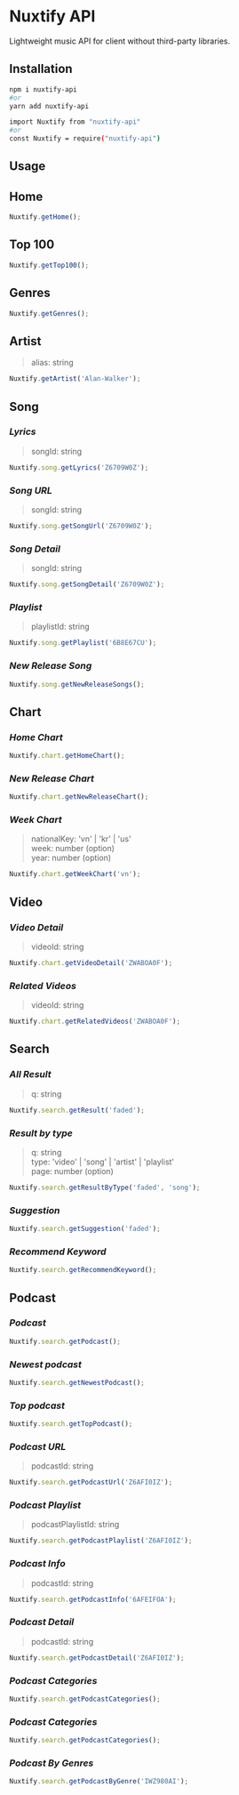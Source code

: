# Nuxtify API

Lightweight music API for client without third-party libraries.

## Installation

```bash
npm i nuxtify-api
#or
yarn add nuxtify-api
```

```bash
import Nuxtify from "nuxtify-api"
#or
const Nuxtify = require("nuxtify-api")
```

## Usage

## **Home**

```javascript
Nuxtify.getHome();
```

## **Top 100**

```javascript
Nuxtify.getTop100();
```

## **Genres**

```javascript
Nuxtify.getGenres();
```

## **Artist**

> alias: string

```javascript
Nuxtify.getArtist('Alan-Walker');
```

## **Song**

### _Lyrics_

> songId: string

```javascript
Nuxtify.song.getLyrics('Z6709W0Z');
```

### _Song URL_

> songId: string

```javascript
Nuxtify.song.getSongUrl('Z6709W0Z');
```

### _Song Detail_

> songId: string

```javascript
Nuxtify.song.getSongDetail('Z6709W0Z');
```

### _Playlist_

> playlistId: string

```javascript
Nuxtify.song.getPlaylist('6B8E67CU');
```

### _New Release Song_

```javascript
Nuxtify.song.getNewReleaseSongs();
```

## **Chart**

### _Home Chart_

```javascript
Nuxtify.chart.getHomeChart();
```

### _New Release Chart_

```javascript
Nuxtify.chart.getNewReleaseChart();
```

### _Week Chart_

> nationalKey: 'vn' | 'kr' | 'us' \
> week: number (option)\
> year: number (option)

```javascript
Nuxtify.chart.getWeekChart('vn');
```

## **Video**

### _Video Detail_

> videoId: string

```javascript
Nuxtify.chart.getVideoDetail('ZWABOA0F');
```

### _Related Videos_

> videoId: string

```javascript
Nuxtify.chart.getRelatedVideos('ZWABOA0F');
```

## **Search**

### _All Result_

> q: string

```javascript
Nuxtify.search.getResult('faded');
```

### _Result by type_

> q: string \
> type: 'video' | 'song' | 'artist' | 'playlist' \
> page: number (option)

```javascript
Nuxtify.search.getResultByType('faded', 'song');
```

### _Suggestion_

```javascript
Nuxtify.search.getSuggestion('faded');
```

### _Recommend Keyword_

```javascript
Nuxtify.search.getRecommendKeyword();
```

## **Podcast**

### _Podcast_

```javascript
Nuxtify.search.getPodcast();
```

### _Newest podcast_

```javascript
Nuxtify.search.getNewestPodcast();
```

### _Top podcast_

```javascript
Nuxtify.search.getTopPodcast();
```

### _Podcast URL_

> podcastId: string

```javascript
Nuxtify.search.getPodcastUrl('Z6AFI0IZ');
```

### _Podcast Playlist_

> podcastPlaylistId: string

```javascript
Nuxtify.search.getPodcastPlaylist('Z6AFI0IZ');
```

### _Podcast Info_

> podcastId: string

```javascript
Nuxtify.search.getPodcastInfo('6AFEIFOA');
```

### _Podcast Detail_

> podcastId: string

```javascript
Nuxtify.search.getPodcastDetail('Z6AFI0IZ');
```

### _Podcast Categories_

```javascript
Nuxtify.search.getPodcastCategories();
```

### _Podcast Categories_

```javascript
Nuxtify.search.getPodcastCategories();
```

### _Podcast By Genres_

```javascript
Nuxtify.search.getPodcastByGenre('IWZ980AI');
```
